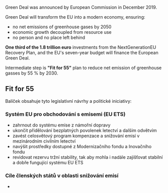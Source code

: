 Green Deal was announced by European Commission in December 2019.

Green Deal will transform the EU into a modern economy, ensuring:
- no net emissions of greenhouse gases by 2050
- economic growth decoupled from resource use
- no person and no place left behind

**One third of the 1.8 trillion euro** investments from the NextGenerationEU Recovery Plan, and the EU's seven-year budget will finance the European Green Deal.

Intermediate step is **"Fit for 55"** plan to reduce net emission of greenhouse gasses by 55 % by 2030.

## Fit for 55
Balíček obsahuje tyto legislativní návrhy a politické iniciativy:
### Systém EU pro obchodování s emisemi (EU ETS)
- zahrnout do systému emise z námořní dopravy
- ukončit přidělování bezplatných povolenek letectví a dalším odvětvím
- zavést celosvětový program kompenzace a snižování emisí v mezinárodním civilním letectví
- navýšit prostředky dostupné z Modernizačního fondu a Inovačního fondu
- revidovat rezervu tržní stability, tak aby mohla i nadále zajišťovat stabilní a dobře fungující systému EU ETS

### Cíle členských států v oblasti snižování emisí
- 